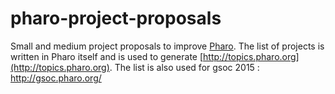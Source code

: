 pharo-project-proposals
=======================

Small and medium project proposals to improve [Pharo](http://pharo.org). The list of projects is written in Pharo itself and is used to generate [http://topics.pharo.org](http://topics.pharo.org). The list is also used for gsoc 2015 : http://gsoc.pharo.org/
